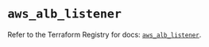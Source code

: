 # `aws_alb_listener`

Refer to the Terraform Registry for docs: [`aws_alb_listener`](https://registry.terraform.io/providers/hashicorp/aws/5.63.1/docs/resources/alb_listener).
